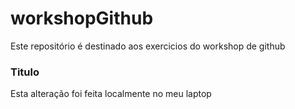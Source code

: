 # workshopGithub

Este repositório é destinado aos exercicios do workshop de github

### Titulo

Esta alteração foi feita localmente no meu laptop
